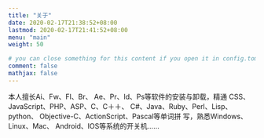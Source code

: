 ```yaml
---
title: "关于"
date: 2020-02-17T21:38:52+08:00
lastmod: 2020-02-17T21:41:52+08:00
menu: "main"
weight: 50

# you can close something for this content if you open it in config.toml.
comment: false
mathjax: false
---
```

本人擅长Ai、Fw、Fl、Br、 Ae、Pr、Id、Ps等软件的安装与卸载，精通 CSS、JavaScript、PHP、ASP、C、C＋＋、 C#、Java、Ruby、Perl、Lisp、python、 Objective-C、ActionScript、Pascal等单词拼 写，熟悉Windows、Linux、Mac、 Android、IOS等系统的开关机……

